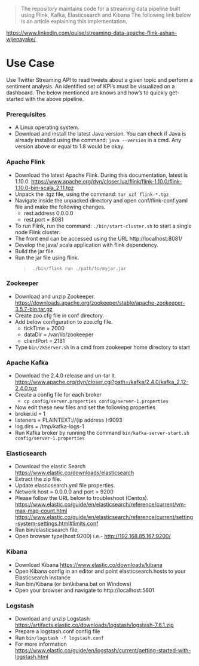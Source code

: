 > The repository maintains code for a streaming data pipeline built using Flink, Kafka, Elasticsearch and Kibana
The following link below is an article explaining this implementation. 

https://www.linkedin.com/pulse/streaming-data-apache-flink-ashan-wijenayake/

# Use Case  

Use Twitter Streaming API to read tweets about a given topic and perform a sentiment analysis. An identified set of KPI’s must be visualized on a dashboard.
The below mentioned are knows and how’s to quickly get-started with the above pipeline.

### Prerequisites

- A Linux operating system.
- Download and install the latest Java version. You can check if Java is already installed using the command: `java --version` in a cmd. Any version above or equal to 1.8 would be okay.

### Apache Flink
-	Download the latest Apache Flink. During this documentation, latest is 1.10.0.
https://www.apache.org/dyn/closer.lua/flink/flink-1.10.0/flink-1.10.0-bin-scala_2.11.tgz
-	Unpack the .tgz file, using the command: `tar xzf flink-*.tgz`
-	Navigate inside the unpacked directory and open conf/flink-conf.yaml file and make the following changes.
	- rest.address 0.0.0.0
	- rest.port = 8081
- To run Flink, run the command: `./bin/start-cluster.sh` to start a single node Flink cluster.
- The front end can be accessed using the URL http://localhost:8081/
- Develop the java/ scala application with flink dependency.
- Build the jar file.
- Run the jar file using flink.
  > ` ./bin/flink run ./path/to/myjar.jar`

### Zookeeper
-	Download and unzip Zookeeper. 
https://downloads.apache.org/zookeeper/stable/apache-zookeeper-3.5.7-bin.tar.gz
-	Create zoo.cfg file in conf directory.
-	Add below configuration to zoo.cfg file.
	- tickTime = 2000
	- dataDir = /var/lib/zookeeper
	- clientPort = 2181 			
- Type `bin/zkServer.sh` in a cmd from zookeeper home directory to start 

### Apache Kafka
-	Download the 2.4.0 release and un-tar it. https://www.apache.org/dyn/closer.cgi?path=/kafka/2.4.0/kafka_2.12-2.4.0.tgz
- Create a config file for each broker 
  -	`cp config/server.properties config/server-1.properties`
-	Now edit these new files and set the following  properties
  - broker.id = 1
  - listeners = PLAINTEXT://{ip address }:9093
  -	log.dirs = /tmp/kafka-logs-1
-	Run Kafka broker by running the command `bin/kafka-server-start.sh config/server-1.properties` 

### Elasticsearch 
-	Download the elastic Search 
https://www.elastic.co/downloads/elasticsearch
-	Extract the zip file.
-	Update elasticsearch.yml file properties.
-	Network host = 0.0.0.0 and port = 9200 
-	Please follow the URL below to troubleshoot (Centos). https://www.elastic.co/guide/en/elasticsearch/reference/current/vm-max-map-count.html
https://www.elastic.co/guide/en/elasticsearch/reference/current/setting-system-settings.html#limits.conf
-	Run bin/elasticsearch file.
-	Open browser type(host:9200) i.e.- http://192.168.85.167:9200/

### Kibana
-	Download Kibana 
https://www.elastic.co/downloads/kibana 
-	Open Kibana config in an editor and point elasticsearch.hosts to your Elasticsearch instance
-	Run bin/Kibana (or bin\kibana.bat on Windows)
-	Open your browser and navigate to http://localhost:5601 

### Logstash
- Download and unzip Logstash 
https://artifacts.elastic.co/downloads/logstash/logstash-7.6.1.zip 
-	Prepare a logstash.conf config file
-	Run `bin/logstash -f logstash.conf`
-	For more information https://www.elastic.co/guide/en/logstash/current/getting-started-with-logstash.html

